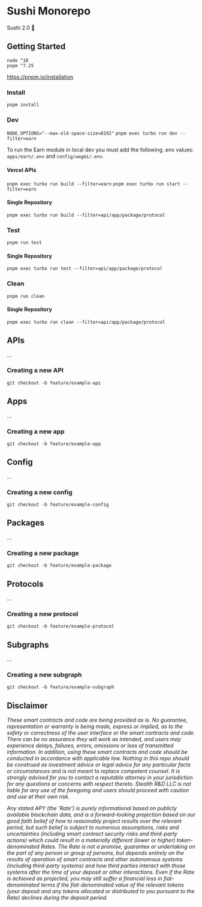 # Sushi Monorepo

Sushi 2.0 🍣

## Getting Started

```
node ^18
pnpm ^7.25
```
https://pnpm.io/installation

### Install

`pnpm install`

### Dev

`NODE_OPTIONS="--max-old-space-size=8192"`
`pnpm exec turbo run dev --filter=earn`

To run the Earn module in local dev you must add the following .env values: `apps/earn/.env` and `config/wagmi/.env`.

#### Vercel APIs

`pnpm exec turbo run build --filter=earn`
`pnpm exec turbo run start --filter=earn`

#### Single Repository

`pnpm exec turbo run build --filter=api/app/package/protocol`

### Test

`pnpm run test`

#### Single Repository

`pnpm exec turbo run test --filter=api/app/package/protocol`

### Clean

`pnpm run clean`

#### Single Repository

`pnpm exec turbo run clean --filter=api/app/package/protocol`

## APIs

...

### Creating a new API

`git checkout -b feature/example-api`

## Apps

...

### Creating a new app

`git checkout -b feature/example-app`

<!-- `pnpm exec @sushiswap/cli create-app example-app` -->

## Config

...

### Creating a new config

`git checkout -b feature/example-config`

## Packages

...

### Creating a new package

`git checkout -b feature/example-package`

## Protocols

...

### Creating a new protocol

`git checkout -b feature/example-protocol`

## Subgraphs

...

### Creating a new subgraph

`git checkout -b feature/example-subgraph`



## Disclaimer

_These smart contracts and code are being provided as is. No guarantee, representation or warranty is being made, express or implied, as to the safety or correctness of the user interface or the smart contracts and code. There can be no assurance they will work as intended, and users may experience delays, failures, errors, omissions or loss of transmitted information. In addition, using these smart contracts and code should be conducted in accordance with applicable law. Nothing in this repo should be construed as investment advice or legal advice for any particular facts or circumstances and is not meant to replace competent counsel. It is strongly advised for you to contact a reputable attorney in your jurisdiction for any questions or concerns with respect thereto. Stealth R&D LLC is not liable for any use of the foregoing and users should proceed with caution and use at their own risk._

_Any stated APY (the 'Rate') is purely informational based on publicly available blockchain data, and is a forward-looking projection based on our good faith belief of how to reasonably project results over the relevant period, but such belief is subject to numerous assumptions, risks and uncertainties (including smart contract security risks and third-party actions) which could result in a materially different (lower or higher) token-denominated Rates. The Rate is not a promise, guarantee or undertaking on the part of any person or group of persons, but depends entirely on the results of operation of smart contracts and other autonomous systems (including third-party systems) and how third parties interact with those systems after the time of your deposit or other interactions. Even if the Rate is achieved as projected, you may still suffer a financial loss in fiat-denominated terms if the fiat-denominated value of the relevant tokens (your deposit and any tokens allocated or distributed to you pursuant to the Rate) declines during the deposit period._
